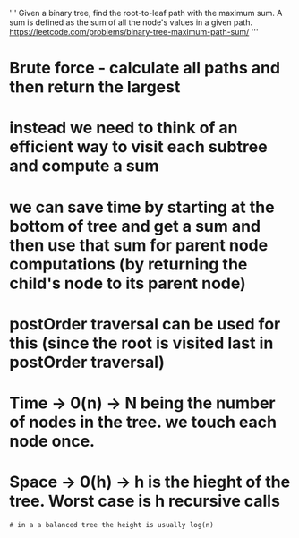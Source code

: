 '''
Given a binary tree, find the root-to-leaf path with the maximum sum.
A sum is defined as the sum of all the node's values in a given path.
https://leetcode.com/problems/binary-tree-maximum-path-sum/
'''

# Brute force - calculate all paths and then return the largest

# instead we need to think of an efficient way to visit each subtree and compute a sum
# we can save time by starting at the bottom of tree and get a sum and then use that sum for parent node computations (by returning the child's node to its parent node)
# postOrder traversal can be used for this (since the root is visited last in postOrder traversal)

#####

# Time -> 0(n) -> N being the number of nodes in the tree. we touch each node once.
# Space -> 0(h) -> h is the hieght of the tree. Worst case is h recursive calls
    # in a a balanced tree the height is usually log(n)
